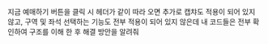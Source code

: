 지금 예매하기 버튼을 클릭 시 헤더가 같이 따라 오면 추가로 캡챠도 적용이 되어 있지 않고, 구역 및 좌석 선택하는 기능도 전부 적용이 되어 있지 않은데 내 코드들은 전부 확인하여 구조를 이해 한 후 해결 방안을 알려줘